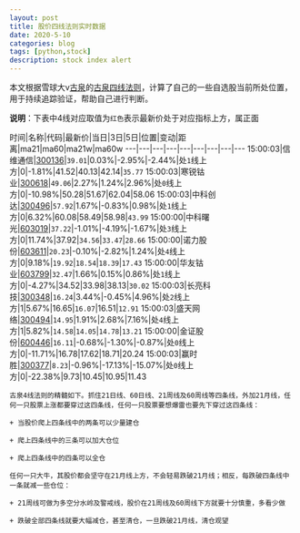 ```yaml
---
layout: post
title: 股价四线法则实时数据
date: 2020-5-10
categories: blog
tags: [python,stock]
description: stock index alert
---
```



本文根据雪球大v[古泉](https://xueqiu.com/u/7148646888)的[古泉四线法则](https://xueqiu.com/7148646888/130498192)，计算了自己的一些自选股当前所处位置，用于持续追踪验证，帮助自己进行判断。

**说明**：下表中4线对应取值为`红色`表示最新价处于对应指标上方，属正面

时间|名称|代码|最新价|当日|3日|5日|位置|变动|距离|ma21|ma60|ma21w|ma60w
---|---|---|---|---|---|---|---|---
15:00:03|信维通信|[300136](https://xueqiu.com/S/SZ300136)|`39.01`|0.03%|-2.95%|-2.44%|处`1`线上方|0|-1.81%|41.52|40.13|42.14|`35.77`
15:00:03|寒锐钴业|[300618](https://xueqiu.com/S/SZ300618)|`49.06`|2.27%|1.24%|2.96%|处`0`线上方|0|-10.98%|50.28|51.67|62.04|58.06
15:00:03|中科创达|[300496](https://xueqiu.com/S/SZ300496)|`57.92`|1.67%|-0.83%|0.98%|处`1`线上方|0|6.32%|60.08|58.49|58.98|`43.99`
15:00:00|中科曙光|[603019](https://xueqiu.com/S/SH603019)|`37.22`|-1.01%|-4.19%|-1.67%|处`3`线上方|0|11.74%|37.92|`34.56`|`33.47`|`28.66`
15:00:00|诺力股份|[603611](https://xueqiu.com/S/SH603611)|`20.23`|-0.10%|-2.82%|1.24%|处`4`线上方|0|9.18%|`19.92`|`18.54`|`18.39`|`17.43`
15:00:00|华友钴业|[603799](https://xueqiu.com/S/SH603799)|`32.47`|1.66%|0.15%|0.86%|处`1`线上方|0|-4.27%|34.52|33.98|38.13|`30.02`
15:00:03|长亮科技|[300348](https://xueqiu.com/S/SZ300348)|`16.24`|3.44%|-0.45%|4.96%|处`2`线上方|1|5.67%|16.65|`16.07`|16.51|`12.91`
15:00:03|盛天网络|[300494](https://xueqiu.com/S/SZ300494)|`14.95`|1.91%|2.68%|7.16%|处`4`线上方|1|5.82%|`14.58`|`14.05`|`14.78`|`13.21`
15:00:00|金证股份|[600446](https://xueqiu.com/S/SH600446)|`16.11`|-0.68%|-1.30%|-0.87%|处`0`线上方|0|-11.71%|16.78|17.62|18.71|20.24
15:00:03|赢时胜|[300377](https://xueqiu.com/S/SZ300377)|`8.23`|-0.96%|-17.13%|-15.07%|处`0`线上方|0|-22.38%|9.73|10.45|10.95|11.43

```
古泉4线法则的精髓如下。抓住21日线、60日线、21周线及60周线等四条线，外加21月线，任何一只股票上涨都要穿过这四条线，任何一只股票要想爆雷也要先下穿过这四条线：

+ 当股价爬上四条线中的两条可以少量建仓

+ 爬上四条线中的三条可以加大仓位

+ 爬上四条线中的四条可以全仓

任何一只大牛，其股价都会坚守在21月线上方，不会轻易跌破21月线；相反，每跌破四条线中一条就减一些仓位：

+ 21周线可做为多空分水岭及警戒线，股价在21周线及60周线下方就要十分慎重，多看少做

+ 跌破全部四条线就要大幅减仓，甚至清仓，一旦跌破21月线，清仓观望
```